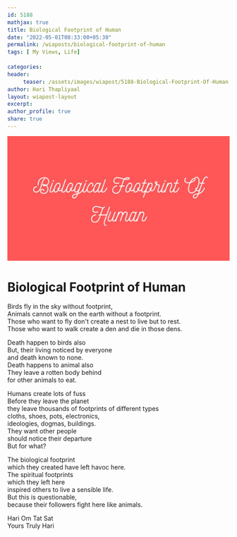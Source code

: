 ```yaml
--- 
id: 5188
mathjax: true  
title: Biological Footprint of Human
date: "2022-05-01T08:33:00+05:30"
permalink: /wiaposts/biological-footprint-of-human
tags: [ My Views, Life]    

categories: 
header:
     teaser: /assets/images/wiapost/5188-Biological-Footprint-Of-Human.jpg
author: Hari Thapliyaal 
layout: wiapost-layout 
excerpt:  
author_profile: true 
share: true 
---
```


![Biological Footprint of Human](/assets/images/wiapost/5188-Biological-Footprint-Of-Human.jpg)    
    
# Biological Footprint of Human   
        
Birds fly in the sky without footprint,    
Animals cannot walk on the earth without a footprint.    
Those who want to fly don't create a nest to live but to rest.    
Those who want to walk create a den and die in those dens.    
    
Death happen to birds also    
But, their living noticed by everyone     
and death known to none.    
Death happens to animal also    
They leave a rotten body behind     
for other animals to eat.    
    
Humans create lots of fuss    
Before they leave the planet     
they leave thousands of footprints of different types    
cloths, shoes, pots, electronics,     
ideologies, dogmas, buildings.    
They want other people     
should notice their departure    
But for what?    
    
The biological footprint     
which they created have left havoc here.    
The spiritual footprints     
which they left here     
inspired others to live a sensible life.    
But this is questionable,     
because their followers fight here like animals.    
    
Hari Om Tat Sat     
Yours Truly Hari    
